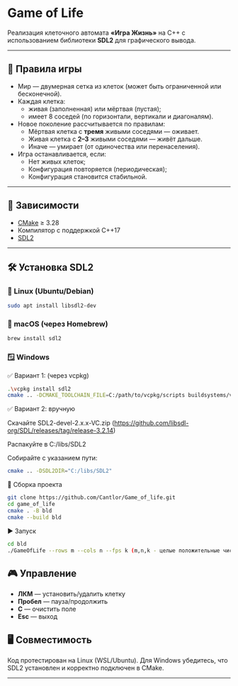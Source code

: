 # Game of Life

Реализация клеточного автомата **«Игра Жизнь»** на C++ с использованием библиотеки **SDL2** для графического вывода.

---

## 📜 Правила игры

- Мир — двумерная сетка из клеток (может быть ограниченной или бесконечной).
- Каждая клетка:
  - живая (заполненная) или мёртвая (пустая);
  - имеет 8 соседей (по горизонтали, вертикали и диагоналям).
- Новое поколение рассчитывается по правилам:
  - Мёртвая клетка с **тремя** живыми соседями — оживает.
  - Живая клетка с **2–3** живыми соседями — живёт дальше.
  - Иначе — умирает (от одиночества или перенаселения).
- Игра останавливается, если:
  - Нет живых клеток;
  - Конфигурация повторяется (периодическая);
  - Конфигурация становится стабильной.

---

## 🔧 Зависимости

- [CMake](https://cmake.org/) ≥ 3.28
- Компилятор с поддержкой C++17
- [SDL2](https://libsdl.org/)

---

## 🛠 Установка SDL2

### 🐧 Linux (Ubuntu/Debian)

```bash
sudo apt install libsdl2-dev
```

### 🍎 macOS (через Homebrew)
```bash
brew install sdl2
```

### 🪟 Windows  
✅ Вариант 1: (через vcpkg)
```bash
.\vcpkg install sdl2
cmake .. -DCMAKE_TOOLCHAIN_FILE=C:/path/to/vcpkg/scripts buildsystems/vcpkg.cmake
```
✅ Вариант 2: вручную

Скачайте SDL2-devel-2.x.x-VC.zip (https://github.com/libsdl-org/SDL/releases/tag/release-3.2.14)

Распакуйте в C:/libs/SDL2

Собирайте с указанием пути:

```bash
cmake .. -DSDL2DIR="C:/libs/SDL2"
```

🧱 Сборка проекта
```bash
git clone https://github.com/Cantlor/Game_of_life.git
cd game_of_life
cmake . -B bld
cmake --build bld  
```

▶️ Запуск
```bash
cd bld
./GameOfLife --rows m --cols n --fps k (m,n,k - целые положительные числа)
```


## 🎮 Управление
- **ЛКМ** — установить/удалить клетку
- **Пробел** — пауза/продолжить
- **C** — очистить поле
- **Esc** — выход

## 🖥️ Совместимость
Код протестирован на Linux (WSL/Ubuntu). Для Windows убедитесь, что SDL2 установлен и корректно подключен в CMake.

---


